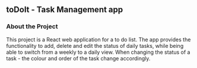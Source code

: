 ## toDoIt - Task Management app
### About the Project 
This project is a React web application for a to do list. The app provides the functionality to add, delete and edit the status of daily tasks, while being able to switch from a weekly to a daily view. When changing the status of a task - the colour and order of the task change accordingly. 
